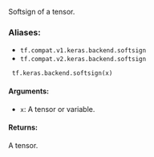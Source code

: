 
Softsign of a tensor.
### Aliases:
- `tf.compat.v1.keras.backend.softsign`
- `tf.compat.v2.keras.backend.softsign`

```
 tf.keras.backend.softsign(x)
```
#### Arguments:
- `x`: A tensor or variable.
#### Returns:

A tensor.
